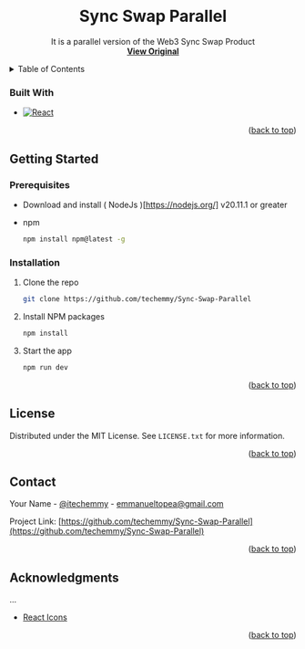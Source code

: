 <a id="readme-top"></a>

<!-- PROJECT LOGO -->
<br />
<div align="center">

  <h1 align="center">Sync Swap Parallel</h1>

  <p align="center">
    It is a parallel version of the Web3 Sync Swap Product
    <br />
    <a href="https://syncswap.xyz/"><strong>View Original</strong></a>
  </p>
</div>



<!-- TABLE OF CONTENTS -->
<details>
  <summary>Table of Contents</summary>
  <ol>
    <li>
      <ul>
        <li><a href="#built-with">Built With</a></li>
      </ul>
    </li>
    <li>
      <a href="#getting-started">Getting Started</a>
      <ul>
        <li><a href="#prerequisites">Prerequisites</a></li>
        <li><a href="#installation">Installation</a></li>
      </ul>
    </li>
    <li><a href="#usage">Usage</a></li>
    <li><a href="#license">License</a></li>
    <li><a href="#contact">Contact</a></li>
    <li><a href="#acknowledgments">Acknowledgments</a></li>
  </ol>
</details>


### Built With

* [![React][React.js]][React-url]

<p align="right">(<a href="#readme-top">back to top</a>)</p>



<!-- GETTING STARTED -->
## Getting Started

### Prerequisites

* Download and install ( NodeJs )[https://nodejs.org/] v20.11.1 or greater

* npm
  ```sh
  npm install npm@latest -g
  ```

### Installation

1. Clone the repo
   ```sh
   git clone https://github.com/techemmy/Sync-Swap-Parallel
   ```
3. Install NPM packages
   ```sh
   npm install
   ```
4. Start the app
   ```sh
   npm run dev
   ```

<p align="right">(<a href="#readme-top">back to top</a>)</p>


<!-- LICENSE -->
## License

Distributed under the MIT License. See `LICENSE.txt` for more information.

<p align="right">(<a href="#readme-top">back to top</a>)</p>



<!-- CONTACT -->
## Contact

Your Name - [@itechemmy](https://twitter.com/itechemmy) - emmanueltopea@gmail.com

Project Link: [https://github.com/techemmy/Sync-Swap-Parallel](https://github.com/techemmy/Sync-Swap-Parallel)

<p align="right">(<a href="#readme-top">back to top</a>)</p>



<!-- ACKNOWLEDGMENTS -->
## Acknowledgments

...
* [React Icons](https://react-icons.github.io/react-icons/search)

<p align="right">(<a href="#readme-top">back to top</a>)</p>



<!-- MARKDOWN LINKS & IMAGES -->
<!-- https://www.markdownguide.org/basic-syntax/#reference-style-links -->
[React.js]: https://img.shields.io/badge/React-20232A?style=for-the-badge&logo=react&logoColor=61DAFB
[React-url]: https://reactjs.org/
